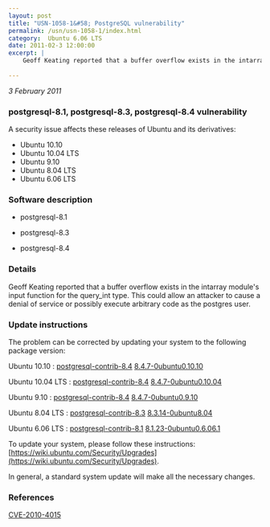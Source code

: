 ```yaml
---
layout: post
title: "USN-1058-1&#58; PostgreSQL vulnerability"
permalink: /usn/usn-1058-1/index.html
category:  Ubuntu 6.06 LTS
date: 2011-02-3 12:00:00
excerpt: |
    Geoff Keating reported that a buffer overflow exists in the intarray module&#39;s input function for the query_int type. This could allow an attacker to cause a denial of service or possibly execute arbitrary code as the postgres user. 
    
--- 
```

 
 

*3 February 2011*

### postgresql-8.1, postgresql-8.3, postgresql-8.4 vulnerability

A security issue affects these releases of Ubuntu and its derivatives:

* Ubuntu 10.10
* Ubuntu 10.04 LTS
* Ubuntu 9.10
* Ubuntu 8.04 LTS
* Ubuntu 6.06 LTS

### Software description

* postgresql-8.1 

* postgresql-8.3 

* postgresql-8.4 

### Details

Geoff Keating reported that a buffer overflow exists in the intarray module&#39;s input function for the query_int type. This could allow an attacker to cause a denial of service or possibly execute arbitrary code as the postgres user. 

### Update instructions

The problem can be corrected by updating your system to the following package version:

Ubuntu 10.10
 : [postgresql-contrib-8.4](https://launchpad.net/ubuntu/+source/postgresql-8.4) <span> [8.4.7-0ubuntu0.10.10](https://launchpad.net/ubuntu/+source/postgresql-8.4/8.4.7-0ubuntu0.10.10) </span> 

Ubuntu 10.04 LTS
 : [postgresql-contrib-8.4](https://launchpad.net/ubuntu/+source/postgresql-8.4) <span> [8.4.7-0ubuntu0.10.04](https://launchpad.net/ubuntu/+source/postgresql-8.4/8.4.7-0ubuntu0.10.04) </span> 

Ubuntu 9.10
 : [postgresql-contrib-8.4](https://launchpad.net/ubuntu/+source/postgresql-8.4) <span> [8.4.7-0ubuntu0.9.10](https://launchpad.net/ubuntu/+source/postgresql-8.4/8.4.7-0ubuntu0.9.10) </span> 

Ubuntu 8.04 LTS
 : [postgresql-contrib-8.3](https://launchpad.net/ubuntu/+source/postgresql-8.3) <span> [8.3.14-0ubuntu8.04](https://launchpad.net/ubuntu/+source/postgresql-8.3/8.3.14-0ubuntu8.04) </span> 

Ubuntu 6.06 LTS
 : [postgresql-contrib-8.1](https://launchpad.net/ubuntu/+source/postgresql-8.1) <span> [8.1.23-0ubuntu0.6.06.1](https://launchpad.net/ubuntu/+source/postgresql-8.1/8.1.23-0ubuntu0.6.06.1) </span> 

To update your system, please follow these instructions: [https://wiki.ubuntu.com/Security/Upgrades](https://wiki.ubuntu.com/Security/Upgrades).

In general, a standard system update will make all the necessary changes. 

### References

 
 [CVE-2010-4015](http://people.ubuntu.com/~ubuntu-security/cve/CVE-2010-4015)
 

